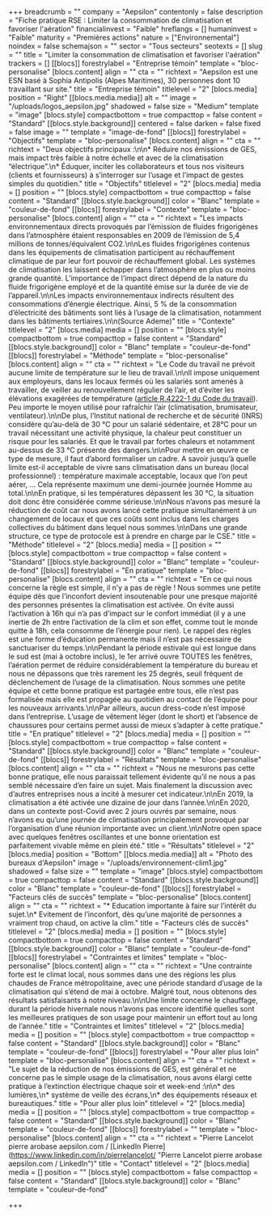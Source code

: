 +++
breadcrumb = ""
company = "Aepsilon"
contentonly = false
description = "Fiche pratique RSE : Limiter la consommation de climatisation et favoriser l'aération"
financialinvest = "Faible"
hreflangs = []
humaninvest = "Faible"
maturity = "Premières actions"
nature = ["Environnemental"]
noindex = false
schemajson = ""
sector = "Tous secteurs"
seotexts = []
slug = ""
title = "Limiter la consommation de climatisation et favoriser l'aération"
trackers = []
[[blocs]]
forestrylabel = "Entreprise témoin"
template = "bloc-personalise"
[blocs.content]
align = ""
cta = ""
richtext = "Aepsilon est une ESN basé à Sophia Antipolis (Alpes Maritimes), 30 personnes dont 10 travaillant sur site."
title = "Entreprise témoin"
titlelevel = "2"
[blocs.media]
position = "Right"
[[blocs.media.media]]
alt = ""
image = "/uploads/logos_aepsilon.jpg"
shadowed = false
size = "Medium"
template = "image"
[blocs.style]
compactbottom = true
compacttop = false
content = "Standard"
[[blocs.style.background]]
centered = false
darken = false
fixed = false
image = ""
template = "image-de-fond"
[[blocs]]
forestrylabel = "Objectifs"
template = "bloc-personalise"
[blocs.content]
align = ""
cta = ""
richtext = "Deux objectifs principaux :\n\n* Réduire nos émissions de GES, mais impact très faible à notre échelle et avec de la climatisation “électrique”.\n* Éduquer, inciter les collaborateurs et tous nos visiteurs (clients et fournisseurs) à s’interroger sur l’usage et l’impact de gestes simples du quotidien."
title = "Objectifs"
titlelevel = "2"
[blocs.media]
media = []
position = ""
[blocs.style]
compactbottom = true
compacttop = false
content = "Standard"
[[blocs.style.background]]
color = "Blanc"
template = "couleur-de-fond"
[[blocs]]
forestrylabel = "Contexte"
template = "bloc-personalise"
[blocs.content]
align = ""
cta = ""
richtext = "Les impacts environnementaux directs provoqués par l’émission de fluides frigorigènes dans l’atmosphère étaient responsables en 2009 de l’émission de 5,4 millions de tonnes/équivalent CO2.\n\nLes fluides frigorigènes contenus dans les équipements de climatisation participent au réchauffement climatique de par leur fort pouvoir de réchauffement global. Les systèmes de climatisation les laissent échapper dans l’atmosphère en plus ou moins grande quantité. L’importance de l’impact direct dépend de la nature du fluide frigorigène employé et de la quantité émise sur la durée de vie de l’appareil.\n\nLes impacts environnementaux indirects résultent des consommations d’énergie électrique. Ainsi, 5 % de la consommation d’électricité des bâtiments sont liés à l’usage de la climatisation, notamment dans les bâtiments tertiaires.\n\n(Source Ademe)"
title = "Contexte"
titlelevel = "2"
[blocs.media]
media = []
position = ""
[blocs.style]
compactbottom = true
compacttop = false
content = "Standard"
[[blocs.style.background]]
color = "Blanc"
template = "couleur-de-fond"
[[blocs]]
forestrylabel = "Méthode"
template = "bloc-personalise"
[blocs.content]
align = ""
cta = ""
richtext = "Le Code du travail ne prévoit aucune limite de température sur le lieu de travail.\n\nIl impose uniquement aux employeurs, dans les locaux fermés où les salariés sont amenés à travailler, de veiller au renouvellement régulier de l’air, et d’éviter les élévations exagérées de température ([article R.4222-1 du Code du travail](https://www.legifrance.gouv.fr/affichCodeArticle.do?idArticle=LEGIARTI000018532340&cidTexte=LEGITEXT000006072050)). Peu importe le moyen utilisé pour rafraîchir l’air (climatisation, brumisateur, ventilateur).\n\nDe plus, l’Institut national de recherche et de sécurité (INRS) considère qu’au-delà de 30 °C pour un salarié sédentaire, et 28°C pour un travail nécessitant une activité physique, la chaleur peut constituer un risque pour les salariés. Et que le travail par fortes chaleurs et notamment au-dessus de 33 °C présente des dangers.\n\nPour mettre en œuvre ce type de mesure, il faut d’abord formaliser un cadre. A savoir jusqu’à quelle limite est-il acceptable de vivre sans climatisation dans un bureau (local professionnel) : température maximale acceptable, locaux que l’on peut aérer, … Cela représente maximum une demi-journée journée Homme au total.\n\nEn pratique, si les températures dépassent les 30 °C, la situation doit donc être considérée comme sérieuse.\n\nNous n’avons pas mesuré la réduction de coût car nous avons lancé cette pratique simultanément à un changement de locaux et que ces coûts sont inclus dans les charges collectives du bâtiment dans lequel nous sommes.\n\nDans une grande structure, ce type de protocole est à prendre en charge par le CSE."
title = "Méthode"
titlelevel = "2"
[blocs.media]
media = []
position = ""
[blocs.style]
compactbottom = true
compacttop = false
content = "Standard"
[[blocs.style.background]]
color = "Blanc"
template = "couleur-de-fond"
[[blocs]]
forestrylabel = "En pratique"
template = "bloc-personalise"
[blocs.content]
align = ""
cta = ""
richtext = "En ce qui nous concerne la règle est simple, il n’y a pas de règle ! Nous sommes une petite équipe dès que l’inconfort devient insoutenable pour une presque majorité des personnes présentes la climatisation est activée. On évite aussi l’activation à 16h qui n’a pas d’impact sur le confort immédiat (il y a une inertie de 2h entre l’activation de la clim et son effet, comme tout le monde quitte à 18h, cela consomme de l’énergie pour rien). Le rappel des règles est une forme d’éducation permanente mais il n’est pas nécessaire de sanctuariser du temps.\n\nPendant la période estivale qui est longue dans le sud est (mai à octobre inclus), le 1er arrivé ouvre TOUTES les fenêtres, l’aération permet de réduire considérablement la température du bureau et nous ne dépassons que très rarement les 25 degrés, seuil fréquent de déclenchement de l’usage de la climatisation. Nous sommes une petite équipe et cette bonne pratique est partagée entre tous, elle n’est pas formalisée mais elle est propagée au quotidien au contact de l’équipe pour les nouveaux arrivants.\n\nPar ailleurs, aucun dress-code n’est imposé dans l’entreprise. L’usage de vêtement léger (dont le short) et l’absence de chaussures pour certains permet aussi de mieux s’adapter à cette pratique."
title = "En pratique"
titlelevel = "2"
[blocs.media]
media = []
position = ""
[blocs.style]
compactbottom = true
compacttop = false
content = "Standard"
[[blocs.style.background]]
color = "Blanc"
template = "couleur-de-fond"
[[blocs]]
forestrylabel = "Résultats"
template = "bloc-personalise"
[blocs.content]
align = ""
cta = ""
richtext = "Nous ne mesurons pas cette bonne pratique, elle nous paraissait tellement évidente qu’il ne nous a pas semblé nécessaire d’en faire un sujet. Mais finalement la discussion avec d’autres entreprises nous a incité à mesurer cet indicateur.\n\nEn 2019, la climatisation a été activée une dizaine de jour dans l’année.\n\nEn 2020, dans un contexte post-Covid avec 2 jours ouvrés par semaine, nous n’avons eu qu’une journée de climatisation principalement provoqué par l’organisation d’une réunion importante avec un client.\n\nNotre open space avec quelques fenêtres oscillantes et une bonne orientation est parfaitement vivable même en plein été."
title = "Résultats"
titlelevel = "2"
[blocs.media]
position = "Bottom"
[[blocs.media.media]]
alt = "Photo des bureaux d'Aepsilon"
image = "/uploads/environnement-clim1.jpg"
shadowed = false
size = ""
template = "image"
[blocs.style]
compactbottom = true
compacttop = false
content = "Standard"
[[blocs.style.background]]
color = "Blanc"
template = "couleur-de-fond"
[[blocs]]
forestrylabel = "Facteurs clés de succès"
template = "bloc-personalise"
[blocs.content]
align = ""
cta = ""
richtext = "* Education importante à faire sur l’intérêt du sujet.\n* Evitement de l’inconfort, dès qu’une majorité de personnes a vraiment trop chaud, on active la clim."
title = "Facteurs clés de succès"
titlelevel = "2"
[blocs.media]
media = []
position = ""
[blocs.style]
compactbottom = true
compacttop = false
content = "Standard"
[[blocs.style.background]]
color = "Blanc"
template = "couleur-de-fond"
[[blocs]]
forestrylabel = "Contraintes et limites"
template = "bloc-personalise"
[blocs.content]
align = ""
cta = ""
richtext = "Une contrainte forte est le climat local, nous sommes dans une des régions les plus chaudes de France métropolitaine, avec une période standard d’usage de la climatisation qui s’étend de mai à octobre. Malgré tout, nous obtenons des résultats satisfaisants à notre niveau.\n\nUne limite concerne le chauffage, durant la période hivernale nous n’avons pas encore identifié quelles sont les meilleures pratiques de son usage pour maintenir un effort tout au long de l’année."
title = "Contraintes et limites"
titlelevel = "2"
[blocs.media]
media = []
position = ""
[blocs.style]
compactbottom = true
compacttop = false
content = "Standard"
[[blocs.style.background]]
color = "Blanc"
template = "couleur-de-fond"
[[blocs]]
forestrylabel = "Pour aller plus loin"
template = "bloc-personalise"
[blocs.content]
align = ""
cta = ""
richtext = "Le sujet de la réduction de nos émissions de GES, est général et ne concerne pas le simple usage de la climatisation, nous avons élargi cette pratique à l’extinction électrique chaque soir et week-end :\n\n* des lumières,\n* système de veille des écrans,\n* des équipements réseaux et bureautiques."
title = "Pour aller plus loin"
titlelevel = "2"
[blocs.media]
media = []
position = ""
[blocs.style]
compactbottom = true
compacttop = false
content = "Standard"
[[blocs.style.background]]
color = "Blanc"
template = "couleur-de-fond"
[[blocs]]
forestrylabel = ""
template = "bloc-personalise"
[blocs.content]
align = ""
cta = ""
richtext = "Pierre Lancelot pierre arobase aepsilon.com / [LinkedIn Pierre](https://www.linkedin.com/in/pierrelancelot/ \"Pierre Lancelot pierre arobase aepsilon.com / LinkedIn\")"
title = "Contact"
titlelevel = "2"
[blocs.media]
media = []
position = ""
[blocs.style]
compactbottom = false
compacttop = false
content = "Standard"
[[blocs.style.background]]
color = "Blanc"
template = "couleur-de-fond"

+++
